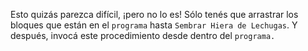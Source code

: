Esto quizás parezca difícil, ¡pero no lo es! Sólo tenés que arrastrar los bloques que están en el `programa` hasta `Sembrar Hiera de Lechugas`. Y después, invocá este procedimiento desde dentro del `programa.`